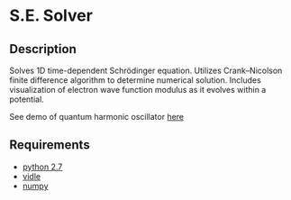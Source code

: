 # S.E. Solver
## Description
Solves 1D time-dependent Schrödinger equation. Utilizes Crank–Nicolson finite difference algorithm to determine numerical solution. Includes visualization of electron wave function modulus as it evolves within a potential. 

See demo of quantum harmonic oscillator [here](https://drive.google.com/file/d/1DFXYHyoM9CH1lc0DtA5M-kPN5vvmO5dv/view?usp=sharing)

## Requirements 
- [python 2.7](https://www.python.org/download/releases/2.7/)
- [vidle](http://vpython.org/vidle/index.html)
- [numpy](http://www.numpy.org/)
